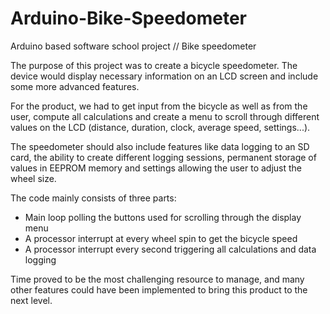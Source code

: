 # Arduino-Bike-Speedometer
Arduino based software school project // Bike speedometer

The purpose of this project was to create a bicycle speedometer. The device would display necessary information on an LCD screen and include some more advanced features.

For the product, we had to get input from the bicycle as well as from the user, compute all calculations and create a menu to scroll through different values on the LCD (distance, duration, clock, average speed, settings...).

The speedometer should also include features like data logging to an SD card, the ability to create different logging sessions, permanent storage of values in EEPROM memory and settings allowing the user to adjust the wheel size.

The code mainly consists of three parts:
  - Main loop polling the buttons used for scrolling through the display menu
  - A processor interrupt at every wheel spin to get the bicycle speed
  - A processor interrupt every second triggering all calculations and data logging

Time proved to be the most challenging resource to manage, and many other features could have been implemented to bring this product to the next level.
